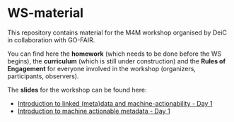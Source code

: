 # WS-material

This repository contains material for the M4M workshop organised by DeiC in collaboration with GO-FAIR.

You can find here the **homework** (which needs to be done before the WS begins), the **curriculum** (which is still under construction) and the **Rules of Engagement** for everyone involved in the workshop (organizers, participants, observers).

The **slides** for the workshop can be found here:

- [Introduction to linked (meta)data and machine-actionability - Day 1](https://zenodo.org/record/4462058)
- [Introduction to machine actionable metadata - Day 1](https://zenodo.org/record/4621141)
